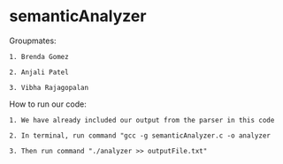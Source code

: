 # semanticAnalyzer

Groupmates: 

    1. Brenda Gomez

    2. Anjali Patel

    3. Vibha Rajagopalan

How to run our code:

    1. We have already included our output from the parser in this code

    2. In terminal, run command "gcc -g semanticAnalyzer.c -o analyzer

    3. Then run command "./analyzer >> outputFile.txt"

